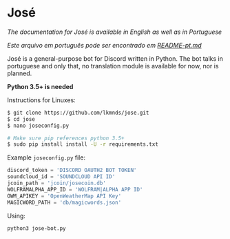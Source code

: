 José
=========

*The documentation for José is available in English as well as in Portuguese*

*Este arquivo em português pode ser encontrado em [README-pt.md](https://github.com/lkmnds/jose/blob/master/README-pt.md)*

José is a general-purpose bot for Discord written in Python.
The bot talks in portuguese and only that, no translation module is available for now, nor is planned.

**Python 3.5+ is needed**

Instructions for Linuxes:
```bash
$ git clone https://github.com/lkmnds/jose.git
$ cd jose
$ nano joseconfig.py

# Make sure pip references python 3.5+
$ sudo pip install install -U -r requirements.txt
```

Example `joseconfig.py` file:
```python
discord_token = 'DISCORD OAUTH2 BOT TOKEN'
soundcloud_id = 'SOUNDCLOUD API ID'
jcoin_path = 'jcoin/josecoin.db'
WOLFRAMALPHA_APP_ID = 'WOLFRAM|ALPHA APP ID'
OWM_APIKEY = 'OpenWeatherMap API Key'
MAGICWORD_PATH = 'db/magicwords.json'
```

Using:
```
python3 jose-bot.py
```
